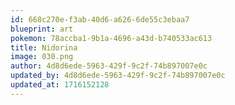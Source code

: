 ```yaml
---
id: 668c270e-f3ab-40d6-a626-6de55c3ebaa7
blueprint: art
pokemon: 78accba1-9b1a-4696-a43d-b740533ac613
title: Nidorina
image: 030.png
author: 4d8d6ede-5963-429f-9c2f-74b897007e0c
updated_by: 4d8d6ede-5963-429f-9c2f-74b897007e0c
updated_at: 1716152128
---
```

